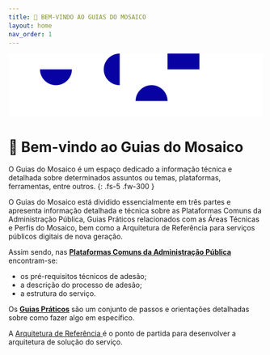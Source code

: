 ```yaml
---
title: 👋 BEM-VINDO AO GUIAS DO MOSAICO
layout: home
nav_order: 1
---
```

![Capa](assets/images/Cover%20(1).png)


# 👋 Bem-vindo ao Guias do Mosaico

 O Guias do Mosaico é um espaço dedicado a informação técnica e detalhada sobre determinados assuntos ou temas, plataformas, ferramentas, entre outros.
{: .fs-5 .fw-300 }


O Guias do Mosaico está dividido essencialmente em três partes e apresenta informação detalhada e técnica sobre as Plataformas Comuns da Administração Pública, Guias Práticos relacionados com as Áreas Técnicas e Perfis do Mosaico, bem como a Arquitetura de Referência para serviços públicos digitais de nova geração.

Assim sendo, nas [**Plataformas Comuns da Administração Pública**](plataformas-comuns-da-administracao-publica/servico-de-autenticacao) encontram-se:

* os pré-requisitos técnicos de adesão;
* a descrição do processo de adesão;
* a estrutura do serviço.

Os [**Guias Práticos**](guias-praticos/como-funciona-o-servico-de-autenticacao) são um conjunto de passos e orientações detalhadas sobre como fazer algo em específico.

A [Arquitetura de Referência ](servicos-de-nova-geracao/arquitetura-de-referencia-para-a-nova-geracao-de-servicos-publicos-digitais/)é o ponto de partida para desenvolver a arquitetura de solução do serviço.
